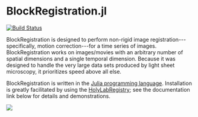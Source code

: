 # BlockRegistration.jl

[![Build Status](https://magnum.travis-ci.com/HolyLab/BlockRegistration.svg?token=su2Bzyut6KvcqmScAAsj&branch=master)](https://magnum.travis-ci.com/HolyLab/BlockRegistration.jl)

BlockRegistration is designed to perform non-rigid image registration---specifically, motion correction---for a time series of images.
BlockRegistration works on images/movies with an arbitrary number of spatial dimensions and a single temporal dimension.
Because it was designed to handle the very large data sets produced by light sheet microscopy,
it prioritizes speed above all else.

BlockRegistration is written in the [Julia programming language](https://julialang.org/).
Installation is greatly facilitated by using the [HolyLabRegistry](https://github.com/HolyLab/HolyLabRegistry#usage); see the documentation link below for details and demonstrations.

[![](https://img.shields.io/badge/docs-stable-blue.svg)](https://HolyLab.github.io/BlockRegistration.jl/stable)
